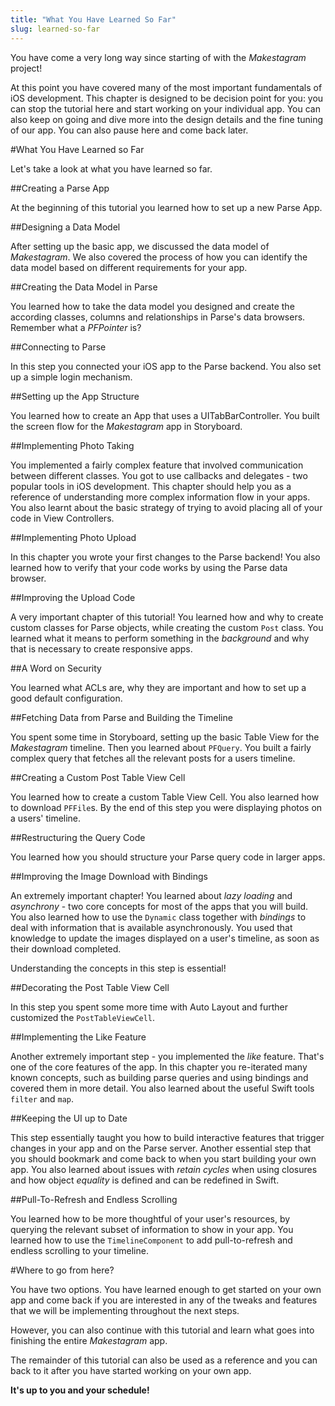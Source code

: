 ```yaml
---
title: "What You Have Learned So Far"
slug: learned-so-far
---
```


You have come a very long way since starting of with the _Makestagram_ project!

At this point you have covered many of the most important fundamentals of iOS development. This chapter is designed to be decision point for you: you can stop the tutorial here and start working on your individual app. You can also keep on going and dive more into the design details and the fine tuning of our app. You can also pause here and come back later.

#What You Have Learned so Far

Let's take a look at what you have learned so far.

##Creating a Parse App

At the beginning of this tutorial you learned how to set up a new Parse App.

##Designing a Data Model

After setting up the basic app, we discussed the data model of _Makestagram_. We also covered the process of how you can identify the data model based on different requirements for your app.

##Creating the Data Model in Parse

You learned how to take the data model you designed and create the according classes, columns and relationships in Parse's data browsers. Remember what a _PFPointer_ is?

##Connecting to Parse

In this step you connected your iOS app to the Parse backend. You also set up a simple login mechanism.

##Setting up the App Structure

You learned how to create an App that uses a UITabBarController. You built the screen flow for the _Makestagram_ app in Storyboard.

##Implementing Photo Taking

You implemented a fairly complex feature that involved communication between different classes. You got to use callbacks and delegates - two popular tools in iOS development. This chapter should help you as a reference of understanding more complex information flow in your apps. You also learnt about the basic strategy of trying to avoid placing all of your code in View Controllers.

##Implementing Photo Upload

In this chapter you wrote your first changes to the Parse backend! You also learned how to verify that your code works by using the Parse data browser.

##Improving the Upload Code

A very important chapter of this tutorial! You learned how and why to create custom classes for Parse objects, while creating the custom `Post` class. You learned what it means to perform something in the _background_ and why that is necessary to create responsive apps.

##A Word on Security

You learned what ACLs are, why they are important and how to set up a good default configuration.

##Fetching Data from Parse and Building the Timeline

You spent some time in Storyboard, setting up the basic Table View for the _Makestagram_ timeline. Then you learned about `PFQuery`. You built a fairly complex query that fetches all the relevant posts for a users timeline.

##Creating a Custom Post Table View Cell

You learned how to create a custom Table View Cell. You also learned how to download `PFFile`s. By the end of this step you were displaying photos on a users' timeline.

##Restructuring the Query Code

You learned how you should structure your Parse query code in larger apps.

##Improving the Image Download with Bindings

An extremely important chapter! You learned about _lazy loading_ and _asynchrony_ - two core concepts for most of the apps that you will build. You also learned how to use the `Dynamic` class together with _bindings_ to deal with information that is available asynchronously. You used that knowledge to update the images displayed on a user's timeline, as soon as their download completed.

Understanding the concepts in this step is essential!

##Decorating the Post Table View Cell

In this step you spent some more time with Auto Layout and further customized the `PostTableViewCell`.

##Implementing the Like Feature

Another extremely important step - you implemented the _like_ feature. That's one of the core features of the app. In this chapter you re-iterated many known concepts, such as building parse queries and using bindings and covered them in more detail. You also learned about the useful Swift tools `filter` and `map`.

##Keeping the UI up to Date

This step essentially taught you how to build interactive features that trigger changes in your app and on the Parse server. Another essential step that you should bookmark and come back to when you start building your own app. You also learned about issues with _retain cycles_ when using closures and how object _equality_ is defined and can be redefined in Swift.

##Pull-To-Refresh and Endless Scrolling

You learned how to be more thoughtful of your user's resources, by querying the relevant subset of information to show in your app. You learned how to use the `TimelineComponent` to add pull-to-refresh and endless scrolling to your timeline.

#Where to go from here?

You have two options. You have learned enough to get started on your own app and come back if you are interested in any of the tweaks and features that we will be implementing throughout the next steps.

However, you can also continue with this tutorial and learn what goes into finishing the entire _Makestagram_ app.

The remainder of this tutorial can also be used as a reference and you can back to it after you have started working on your own app.

**It's up to you and your schedule!**
